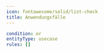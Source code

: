 ```yaml
---
icon: fontawesome/solid/list-check
title: Anwendungsfälle
---
```



```yaml
condition: or
entityType: usecase
rules: []
```

